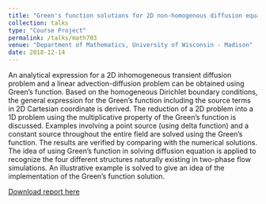 ```yaml
---
title: "Green's function solutions for 2D non-homogenous diffusion equations"
collection: talks
type: "Course Project"
permalink: /talks/math703
venue: "Department of Mathematics, University of Wisconsin - Madison"
date: 2018-12-14
---
```


An analytical expression for a 2D inhomogeneous transient diffusion problem and a linear advection-diffusion problem can be obtained using Green’s function. Based on the homogeneous Dirichlet boundary conditions, the general expression for the Green’s function including the source terms in 2D Cartesian coordinate is derived. The reduction of a 2D problem into a 1D problem using the multiplicative property of the Green’s function is discussed. Examples involving a point source (using delta function) and a constant source throughout the entire field are solved using the Green’s function. The results are verified by comparing with the numerical solutions. The idea of using Green’s function in solving diffusion equation is applied to recognize the four different structures naturally existing in two-phase flow simulations. An illustrative example is solved to give an idea of the implementation of the Green’s function solution.

[Download report here](https://phxiranter.github.io/chiaweikuo.github.io/files/math703_report.pdf)
